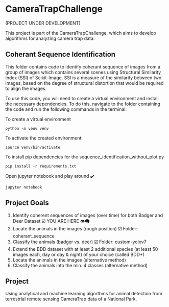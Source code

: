 # CameraTrapChallenge
(PROJECT UNDER DEVELOPMENT)

This project is part of the CameraTrapChallenge, which aims to develop algorithms for analyzing camera trap data.

## Coherant Sequence Identification
This folder contains code to identify coherant sequence of images from a group of images which contains several scenes using Structural Similarity Index (SSI) of Scikit-Image. SSI is a measure of the similarity between two images, based on the degree of structural distortion that would be required to align the images.

To use this code, you will need to create a virtual environment and install the necessary dependencies. To do this, navigate to the folder containing the code and run the following commands in the terminal:

To create a virtual environment
```
python -m venv venv
```
To activate the created environment
```
source venv/bin/activate
```
To install pip dependencies for the sequence_identification_without_plot.py
```
pip install -r requirements.txt
```
Open jupyter notebook and play around :heavy_check_mark:
```
jupyter notebook
```

## Project Goals
1. Identify coherent sequences of images (over time) for both Badger and Deer Dataset :ballot_box_with_check: YOU ARE HERE :eye_speech_bubble:
2. Locate the animals in the images (rough position) :ballot_box_with_check: Folder: coherant_sequence
3. Classify the animals (badger vs. deer) :ballot_box_with_check: Folder: custom-yolov7
4. Extend the BDD dataset with at least 2 additional species (at least 50 images each, day or day & night) of your choice (called BDD+)
5. Locate the animals in the images (alternative method)
6. Classify the animals into the min. 4 classes (alternative method)

## Project 

Using analytical and machine learning algorthms for animal detection from terrestrial remote sensing CameraTrap data of a National Park.
